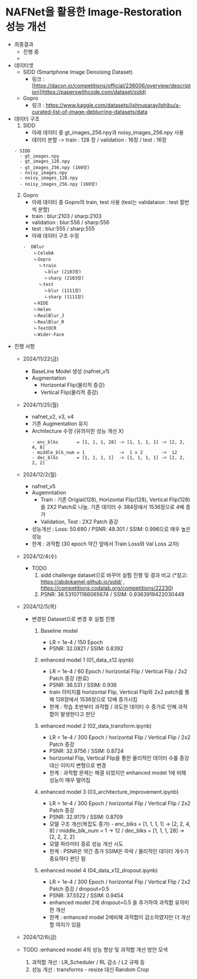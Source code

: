 ﻿# NAFNet을 활용한 Image-Restoration 성능 개선

* 최종결과
  - 진행 중
  - 
* 데이터셋
  - SIDD (Smartphone Image Denoising Dataset)
    - 링크 : [https://dacon.io/competitions/official/236006/overview/description](https://paperswithcode.com/dataset/sidd)
  - Gopro
    - 링크 : https://www.kaggle.com/datasets/jishnuparayilshibu/a-curated-list-of-image-deblurring-datasets/data
* 데이터 구조
  1. SIDD
     - 아래 데이터 중 gt_images_256.npy과 noisy_images_256.npy 사용
      - 데이터 분할 -> train : 128 장 / validation : 16장 / test : 16장
    ```
    - SIDD
      - gt_images.npy
      - gt_images_128.npy
      - gt_images_256.npy (160장)
      - noisy_images.npy
      - noisy_images_128.npy
      - noisy_images_256.npy (160장)
    ```
  2. Gopro
     - 아래 데이터 중 Gopro의 train, test 사용 (test는 validataion : test 절반씩 분할)
      - train :  blur:2103 / sharp:2103
      - validation : blur:556 / sharp:556
      - test : blur:555 / sharp:555
     - 아래 데이터 구조 수정
      ```
      -  DBlur
          ㄴCelebA
          ㄴGopro
            ㄴtrain
              ㄴblur (2103장)
              ㄴsharp (2103장)
            ㄴtest
              ㄴblur (1111장)
              ㄴsharp (1111장)
          ㄴHIDE
          ㄴHelen
          ㄴRealBlur_J
          ㄴRealBlur_R
          ㄴTextOCR
          ㄴWider-Face
      ```
* 진행 사항
  - 2024/11/22(금)
    - BaseLine Model 생성 (nafnet_v1)
    - Augmentation
      - Horizontal Flip(물리적 증강)
      - Vertical Flip(물리적 증강)
        
  - 2024/11/25(월)
    - nafnet_v2, v3, v4
    - 기존 Augmentation 유지
    - Architecture 수정 (유의미한 성능 개선 X)
      ```
      - enc_blks       = [1, 1, 1, 28] -> [1, 1, 1, 1] -> [2, 2, 4, 8] 
      - middle_blk_num = 1             ->  1 x 2       ->  12
      - dec_blks       = [1, 1, 1, 1]  -> [1, 1, 1, 1] -> [2, 2, 2, 2]
      ```  
  - 2024/12/2(월)
    - nafnet_v5
    - Augemntation
        - Train : 기존 Origial(128), Horizontal Flip(128), Vertical Flip(128)을 2X2 Patch로 나눔. 기존 데이터 수 384장에서 1536장으로 4배 증가
        - Validation, Test : 2X2 Patch 증강
    - 성능개선 : Loss: 50.690 / PSNR: 49.301 / SSIM: 0.996으로 매우 높은 성능 
    - 한계 : 과적합 (30 epoch 약간 앞에서 Train Loss와 Val Loss 교차)

  - 2024/12/4(수)
    - TODO 
      1. sidd challenge dataset으로 바꾸어 실험 진행 및 결과 비교 (*참고: https://abdokamel.github.io/sidd/ , https://competitions.codalab.org/competitions/22230)
      2. PSNR: 36.531071186065674 / SSIM: 0.9363919422030449
     
  - 2024/12/5(목)
    - 변경된 Dataset으로 변경 후 실험 진행
      
      1. Baseline model
         - LR = 1e-4 / 150 Epoch
         - PSNR: 32.0821 / SSIM: 0.8392
           
      2. enhanced model 1 (01_data_x12.ipynb)
         - LR = 1e-4 / 60 Epoch / horizontal Flip / Vertical Flip / 2x2 Patch 증강 (완료)
         - PSNR: 36.531 / SSIM: 0.936
         - train 이미지를 horizontal Flip, Vertical Flip와 2x2 patch를 통해 128장에서 1536장으로 12배 증가시킴
         - 한계 : 학습 초반부터 과적합 / 과도한 데이터 수 증가로 인해 과적합이 발생한다고 판단
           
      3. enhanced model 2 (02_data_transform.ipynb)
         - LR = 1e-4 / 300 Epoch / horizontal Flip / Vertical Flip / 2x2 Patch 증강
         - PSNR: 32.9756 / SSIM: 0.8724
         - horizontal Flip, Vertical Flip을 통한 물리적인 데이터 수를 증강 대신 이미지 변형으로 변경
         - 한계 : 과적합 문제는 해결 되었지만 enhanced model 1에 비해 성능이 매우 떨어짐

      4. enhanced model 3 (03_architecture_improvement.ipynb)
         - LR = 1e-4 / 300 Epoch / horizontal Flip / Vertical Flip / 2x2 Patch 증강
         - PSNR: 32.9179 / SSIM: 0.8709
         - 모델 구조 개선(복잡도 증가) - enc_blks = [1, 1, 1, 1] -> [2, 2, 4, 8] / middle_blk_num = 1 -> 12 / dec_blks = [1, 1, 1, 28] -> [2, 2, 2, 2]
         - 모델 파라미터 증로 성능 개선 시도
         - 한계 : PSNR은 약간 증가 SSIM은 하락 / 물리적인 데이터 개수가 중요하다 판단 됨
        
      5. enhanced model 4 (04_data_x12_dropout.ipynb)
         - LR = 1e-4 / 300 Epoch / horizontal Flip / Vertical Flip / 2x2 Patch 증강 / dropout=0.5
         - PSNR: 37.5522 / SSIM: 0.9454
         - enhanced model 2에 dropout=0.5 을 추가하여 과적합 유의미한 개선
         - 한계 : enhanced model 2에비해 과적합이 감소하였지만 더 개선할 여지가 있음
        
  - 2024/12/6(금)
  - TODO :enhanced model 4의 성능 향상 및 과적합 개선 방안 모색
    1. 과적합 개선 : LR_Scheduler / RL 감소 / L2 규제 등
    2. 성능 개선   : transforms - resize 대신 Random Crop


